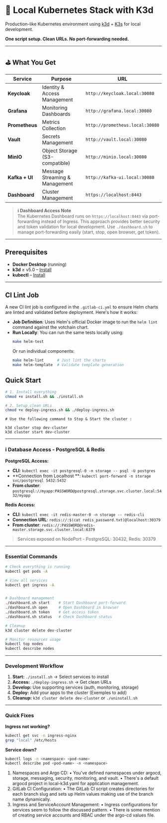 # 🐳 Local Kubernetes Stack with K3d

Production-like Kubernetes environment using [k3d](https://k3d.io/) + [K3s](https://k3s.io/) for local development.

**One script setup. Clean URLs. No port-forwarding needed.**

---

## ⛳️ What You Get

| Service        | Purpose                        | URL                             |
|----------------|--------------------------------|---------------------------------|
| **Keycloak**   | Identity & Access Management   | `http://keycloak.local:30080`   |
| **Grafana**    | Monitoring Dashboards          | `http://grafana.local:30080`    |
| **Prometheus** | Metrics Collection             | `http://prometheus.local:30080` |
| **Vault**      | Secrets Management             | `http://vault.local:30080`      |
| **MinIO**      | Object Storage (S3-compatible) | `http://minio.local:30080`      |
| **Kafka + UI** | Message Streaming & Management | `http://kafka-ui.local:30080`   |
| **Dashboard**  | Cluster Management             | `https://localhost:8443`        |

> **ℹ️ Dashboard Access Note**  
> The Kubernetes Dashboard runs on `https://localhost:8443` via port-forwarding instead of Ingress. This approach
> provides better security and token validation for local development. Use `./dashboard.sh` to manage port-forwarding
> easily (start, stop, open browser, get token).

---

## Prerequisites

- **Docker Desktop** (running)
- **k3d** ≥ v5.0 – [Install](https://k3d.io/#installation)
- **kubectl** – [Install](https://kubernetes.io/docs/tasks/tools/)

---

## CI Lint Job

A new CI lint job is configured in the `.gitlab-ci.yml` to ensure Helm charts are linted and validated before deployment. Here's how it works:

- **Job Definition**: Uses Helm's official Docker image to run the `helm lint` command against the votchain chart.
- **Run Locally**: You can run the same tests locally using:
  ```bash
  make helm-test
  ```
  Or run individual components:
  ```bash
  make helm-lint      # Just lint the charts
  make helm-template  # Validate template generation
  ```

## Quick Start

```bash
# 1. Install everything
chmod +x install.sh && ./install.sh

# 2. Setup clean URLs  
chmod +x deploy-ingress.sh && ./deploy-ingress.sh
```

```
# Use the following command to Stop & Start the cluster :

k3d cluster stop dev-cluster
k3d cluster start dev-cluster
```

---

### ℹ️ Database Access - PostgreSQL & Redis

**PostgreSQL Access:**

- **CLI**: `kubectl exec -it postgresql-0 -n storage -- psql -U postgres`
- **Connection from Localhost **: `kubectl port-forward -n storage svc/postgresql 5432:5432`
- **From cluster**: `postgresql://myapp:PASSWORD@postgresql.storage.svc.cluster.local:5432/myapp`

**Redis Access:**

- **CLI**: `kubectl exec -it redis-master-0 -n storage -- redis-cli`
- **Connection URL**: `redis://:$(cat redis_password.txt)@localhost:30379`
- **From cluster**: `redis://:PASSWORD@redis-master.storage.svc.cluster.local:6379`

> Services exposed on NodePort - PostgreSQL: 30432, Redis: 30379
---

### Essential Commands

```bash
# Check everything is running
kubectl get pods -A

# View all services
kubectl get ingress -A


# Dashboard management
./dashboard.sh start    # Start Dashboard port-forward
./dashboard.sh open     # Open Dashboard in browser
./dashboard.sh token    # Get access token
./dashboard.sh status   # Check Dashboard status

# Cleanup
k3d cluster delete dev-cluster

# Monitor resources usage 
kubectl top nodes
kubectl describe nodes
```

---

### Development Workflow

1. **Start:** `./install.sh` → Select services to install
2. **Access:** `./deploy-ingress.sh` → Get clean URLs
3. **Develop:** Use supporting services (auth, monitoring, storage)
4. **Deploy:** Add your apps to the cluster (Exemples to add)
5. **Cleanup:** `k3d cluster delete dev-cluster` or `./uninstall.sh`

---

### Quick Fixes

**Ingress not working?**

```bash
kubectl get svc -n ingress-nginx
grep "local" /etc/hosts
```

**Service down?**

```bash
kubectl logs -n <namespace> <pod-name>
kubectl describe pod <pod-name> -n <namespace>
```

1. Namespaces and Argo CD:
   •  You've defined namespaces under argocd, storage, messaging, security, monitoring, and vault.
   •  There's a default argocd project in local-k3d.yaml for application management.
2. GitLab CI Configuration:
   •  The GitLab CI script creates directories for each branch slug and sets up Helm values making use of the branch name dynamically.
3. Ingress and ServiceAccount Management:
   •  Ingress configurations for services seem to follow the discussed pattern.
   •  There is some mention of creating service accounts and RBAC under the argo-cd values file.